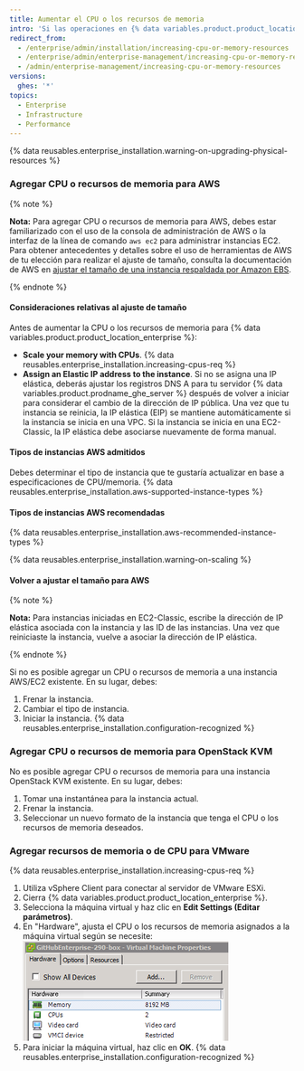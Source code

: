 ```yaml
---
title: Aumentar el CPU o los recursos de memoria
intro: 'Si las operaciones en {% data variables.product.product_location_enterprise %} son lentas, es posible que necesites agregar CPU o recursos de memoria.'
redirect_from:
  - /enterprise/admin/installation/increasing-cpu-or-memory-resources
  - /enterprise/admin/enterprise-management/increasing-cpu-or-memory-resources
  - /admin/enterprise-management/increasing-cpu-or-memory-resources
versions:
  ghes: '*'
topics:
  - Enterprise
  - Infrastructure
  - Performance
---
```

{% data reusables.enterprise_installation.warning-on-upgrading-physical-resources %}

### Agregar CPU o recursos de memoria para AWS

{% note %}

**Nota:** Para agregar CPU o recursos de memoria para AWS, debes estar familiarizado con el uso de la consola de administración de AWS o la interfaz de la línea de comando `aws ec2` para administrar instancias EC2. Para obtener antecedentes y detalles sobre el uso de herramientas de AWS de tu elección para realizar el ajuste de tamaño, consulta la documentación de AWS en [ajustar el tamaño de una instancia respaldada por Amazon EBS](https://docs.aws.amazon.com/AWSEC2/latest/UserGuide/ec2-instance-resize.html).

{% endnote %}

#### Consideraciones relativas al ajuste de tamaño

Antes de aumentar la CPU o los recursos de memoria para {% data variables.product.product_location_enterprise %}:

- **Scale your memory with CPUs**. {% data reusables.enterprise_installation.increasing-cpus-req %}
- **Assign an Elastic IP address to the instance**. Si no se asigna una IP elástica, deberás ajustar los registros DNS A para tu servidor {% data variables.product.prodname_ghe_server %} después de volver a iniciar para considerar el cambio de la dirección de IP pública. Una vez que tu instancia se reinicia, la IP elástica (EIP) se mantiene automáticamente si la instancia se inicia en una VPC. Si la instancia se inicia en una EC2-Classic, la IP elástica debe asociarse nuevamente de forma manual.

#### Tipos de instancias AWS admitidos

Debes determinar el tipo de instancia que te gustaría actualizar en base a especificaciones de CPU/memoria.
{% data reusables.enterprise_installation.aws-supported-instance-types %}

#### Tipos de instancias AWS recomendadas

{% data reusables.enterprise_installation.aws-recommended-instance-types %}

{% data reusables.enterprise_installation.warning-on-scaling %}

#### Volver a ajustar el tamaño para AWS

{% note %}

**Nota:** Para instancias iniciadas en EC2-Classic, escribe la dirección de IP elástica asociada con la instancia y las ID de las instancias. Una vez que reiniciaste la instancia, vuelve a asociar la dirección de IP elástica.

{% endnote %}

Si no es posible agregar un CPU o recursos de memoria a una instancia AWS/EC2 existente. En su lugar, debes:

1. Frenar la instancia.
2. Cambiar el tipo de instancia.
3. Iniciar la instancia.
{% data reusables.enterprise_installation.configuration-recognized %}

### Agregar CPU o recursos de memoria para OpenStack KVM

No es posible agregar CPU o recursos de memoria para una instancia OpenStack KVM existente. En su lugar, debes:

1. Tomar una instantánea para la instancia actual.
2. Frenar la instancia.
3. Seleccionar un nuevo formato de la instancia que tenga el CPU o los recursos de memoria deseados.

### Agregar recursos de memoria o de CPU para VMware

{% data reusables.enterprise_installation.increasing-cpus-req %}

1. Utiliza vSphere Client para conectar al servidor de VMware ESXi.
2. Cierra {% data variables.product.product_location_enterprise %}.
3. Selecciona la máquina virtual y haz clic en **Edit Settings (Editar parámetros)**.
4. En "Hardware", ajusta el CPU o los recursos de memoria asignados a la máquina virtual según se necesite: ![Recursos de configuración de WMware](/assets/images/enterprise/vmware/vsphere-hardware-tab.png)
5. Para iniciar la máquina virtual, haz clic en **OK**.
{% data reusables.enterprise_installation.configuration-recognized %}
